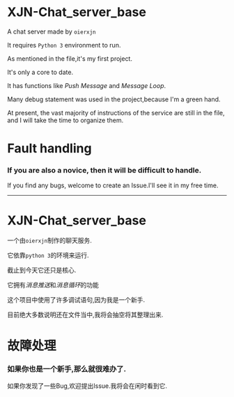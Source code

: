 # XJN-Chat_server_base
A chat server made by `oierxjn`

It requires `Python 3` environment to run.

As mentioned in the file,it's my first project.

It's only a core to date.

It has functions like *Push Message* and *Message Loop*.

Many debug statement was used in the project,because I'm a green hand.

At present, the vast majority of instructions of the service are still in the file, and I will take the time to organize them.

# Fault handling

### If you are also a novice, then it will be difficult to handle.

If you find any bugs, welcome to create an Issue.I'll see it in my free time.
___
# XJN-Chat_server_base

一个由`oierxjn`制作的聊天服务.

它依靠`python 3`的环境来运行.

截止到今天它还只是核心.

它拥有*消息推送*和*消息循环*的功能

这个项目中使用了许多调试语句,因为我是一个新手.

目前绝大多数说明还在文件当中,我将会抽空将其整理出来.

# 故障处理

### 如果你也是一个新手,那么就很难办了.

如果你发现了一些Bug,欢迎提出Issue.我将会在闲时看到它.
